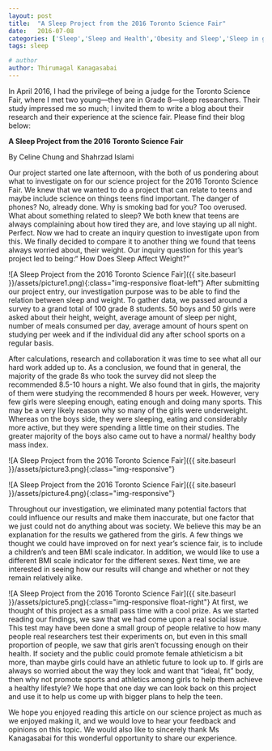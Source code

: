 ```yaml
---
layout: post
title:  "A Sleep Project from the 2016 Toronto Science Fair"
date:   2016-07-08
categories: ['Sleep','Sleep and Health','Obesity and Sleep','Sleep in general']
tags: sleep

# author
author: Thirumagal Kanagasabai
---
```


In April 2016, I had the privilege of being a judge for the Toronto Science Fair, where I met two young—they are in Grade 8—sleep researchers. Their study impressed me so much; I invited them to write a blog about their research and their experience at the science fair. Please find their blog below: <!-- more -->

**A Sleep Project from the 2016 Toronto Science Fair**

By Celine Chung and Shahrzad Islami
 
Our project started one late afternoon, with the both of us pondering about what to investigate on for our science project for the 2016 Toronto Science Fair. We knew that we wanted to do a project that can relate to teens and maybe include science on things teens find important. The danger of phones? No, already done. Why is smoking bad for you? Too overused. What about something related to sleep? We both knew that teens are always complaining about how tired they are, and love staying up all night. Perfect. Now we had to create an inquiry question to investigate upon from this. We finally decided to compare it to another thing we found that teens always worried about, their weight. Our inquiry question for this year’s project led to being:“ How Does Sleep Affect Weight?”
 
![A Sleep Project from the 2016 Toronto Science Fair]({{ site.baseurl }}/assets/picture1.png){:class="img-responsive float-left"} After submitting our project entry, our investigation purpose was to be able to find the relation between sleep and weight. To gather data, we passed around a survey to a grand total of 100 grade 8 students. 50 boys and 50 girls were asked about their height, weight, average amount of sleep per night, number of meals consumed per day, average amount of hours spent on studying per week and if the individual did any after school sports on a regular basis.

After calculations, research and collaboration it was time to see what all our hard work added up to. As a conclusion, we found that in general, the majority of the grade 8s who took the survey did not sleep the recommended 8.5-10 hours a night. We also found that in girls, the majority of them were studying the recommended 8 hours per week. However, very few girls were sleeping enough, eating enough and doing many sports. This may be a very likely reason why so many of the girls were underweight. Whereas on the boys side, they were sleeping, eating and considerably more active, but they were spending a little time on their studies. The greater majority of the boys also came out to have a normal/ healthy body mass index.

![A Sleep Project from the 2016 Toronto Science Fair]({{ site.baseurl }}/assets/picture3.png){:class="img-responsive"}

![A Sleep Project from the 2016 Toronto Science Fair]({{ site.baseurl }}/assets/picture4.png){:class="img-responsive"}

Throughout our investigation, we eliminated many potential factors that could influence our results and make them inaccurate, but one factor that we just could not do anything about was society. We believe this may be an explanation for the results we gathered from the girls. A few things we thought we could have improved on for next year’s science fair, is to include a children’s and teen BMI scale indicator. In addition, we would like to use a different BMI scale indicator for the different sexes. Next time, we are interested in seeing how our results will change and whether or not they remain relatively alike.

![A Sleep Project from the 2016 Toronto Science Fair]({{ site.baseurl }}/assets/picture5.png){:class="img-responsive float-right"}
At first, we thought of this project as a small pass time with a cool prize. As we started reading our findings, we saw that we had come upon a real social issue. This test may have been done a small group of people relative to how many people real researchers test their experiments on, but even in this small proportion of people, we saw that girls aren’t focussing enough on their health. If society and the public could promote female athleticism a bit more, than maybe girls could have an athletic future to look up to. If girls are always so worried about the way they look and want that “ideal, fit” body, then why not promote sports and athletics among girls to help them achieve a healthy lifestyle? We hope that one day we can look back on this project and use it to help us come up with bigger plans to help the teen.


We hope you enjoyed reading this article on our science project as much as we enjoyed making it, and we would love to hear your feedback and opinions on this topic. We would also like to sincerely thank Ms Kanagasabai for this wonderful opportunity to share our experience.
